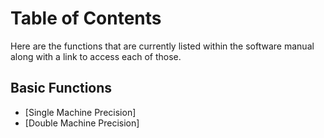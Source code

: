 # Table of Contents
Here are the functions that are currently listed within the software manual along with a link to access each of those.

## Basic Functions
* [Single Machine Precision]
* [Double Machine Precision]
